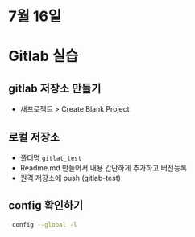 # 7월 16일



# Gitlab 실습

## gitlab 저장소 만들기

- 새프로젝트 > Create Blank Project

## 로컬 저장소

- 폴더명 `gitlat_test`
- Readme.md 만들어서 내용 간단하게 추가하고 버전등록
- 원격 저장소에 push (gitlab-test)



## config 확인하기

```bash
 config --global -l
```

## 

